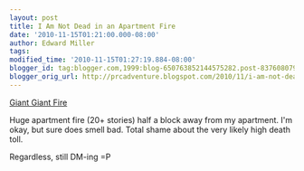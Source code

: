 ```yaml
---
layout: post
title: I Am Not Dead in an Apartment Fire
date: '2010-11-15T01:21:00.000-08:00'
author: Edward Miller
tags: 
modified_time: '2010-11-15T01:27:19.884-08:00'
blogger_id: tag:blogger.com,1999:blog-650763852144575282.post-8376080799689270263
blogger_orig_url: http://prcadventure.blogspot.com/2010/11/i-am-not-dead-in-apartment-fire.html
---
```


<a href="http://shanghaiist.com/2010/11/15/breaking_huge_fire_ravages_shanghai.php">Giant Giant Fire</a>

Huge apartment fire (20+ stories) half a block away from my apartment. I'm okay, but sure does smell bad. Total shame about the very likely high death toll.

Regardless, still DM-ing =P

